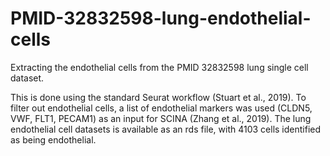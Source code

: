 # PMID-32832598-lung-endothelial-cells
Extracting the endothelial cells from the PMID 32832598 lung single cell dataset.

This is done using the standard Seurat workflow (Stuart et al., 2019). To filter out endothelial cells, a list of endothelial markers was used (CLDN5, VWF, FLT1, PECAM1) as an input for SCINA (Zhang et al., 2019). The lung endothelial cell datasets is available as an rds file, with 4103 cells identified as being endothelial.
